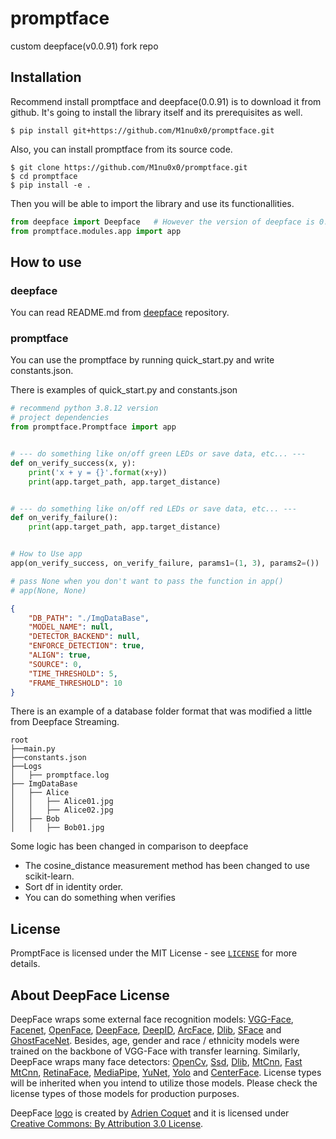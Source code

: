# promptface
custom deepface(v0.0.91) fork repo

## Installation
Recommend install promptface and deepface(0.0.91) is to download it from github. It's going to install the library itself and its prerequisites as well.
```console
$ pip install git+https://github.com/M1nu0x0/promptface.git
```

Also, you can install promptface from its source code.
```
$ git clone https://github.com/M1nu0x0/promptface.git
$ cd promptface
$ pip install -e .
```

Then you will be able to import the library and use its functionallities.
```python
from deepface import Deepface   # However the version of deepface is 0.0.91
from promptface.modules.app import app
```

## How to use

### deepface
You can read README.md from [deepface](https://github.com/serengil/deepface) repository.

### promptface
You can use the promptface by running quick_start.py and write constants.json.

There is examples of quick_start.py and constants.json
```py
# recommend python 3.8.12 version
# project dependencies
from promptface.Promptface import app


# --- do something like on/off green LEDs or save data, etc... ---
def on_verify_success(x, y):
    print('x + y = {}'.format(x+y))
    print(app.target_path, app.target_distance)


# --- do something like on/off red LEDs or save data, etc... ---
def on_verify_failure():
    print(app.target_path, app.target_distance)


# How to Use app
app(on_verify_success, on_verify_failure, params1=(1, 3), params2=())

# pass None when you don't want to pass the function in app()
# app(None, None)
```
```json
{
    "DB_PATH": "./ImgDataBase",
    "MODEL_NAME": null,
    "DETECTOR_BACKEND": null,
    "ENFORCE_DETECTION": true,
    "ALIGN": true,
    "SOURCE": 0,
    "TIME_THRESHOLD": 5,
    "FRAME_THRESHOLD": 10
}
```

There is an example of a database folder format that was modified a little from Deepface Streaming.

```
root
├──main.py
├──constants.json
├──Logs
│   ├── promptface.log
├── ImgDataBase
│   ├── Alice
│   │   ├── Alice01.jpg
│   │   ├── Alice02.jpg
│   ├── Bob
│   │   ├── Bob01.jpg
```

Some logic has been changed in comparison to deepface
- The cosine_distance measurement method has been changed to use scikit-learn.
- Sort df in identity order.
- You can do something when verifies

## License

PromptFace is licensed under the MIT License - see [`LICENSE`](https://github.com/M1nu0x0/prompt_face/blob/master/LICENSE) for more details.

## About DeepFace License
DeepFace wraps some external face recognition models: [VGG-Face](http://www.robots.ox.ac.uk/~vgg/software/vgg_face/), [Facenet](https://github.com/davidsandberg/facenet/blob/master/LICENSE.md), [OpenFace](https://github.com/iwantooxxoox/Keras-OpenFace/blob/master/LICENSE), [DeepFace](https://github.com/swghosh/DeepFace), [DeepID](https://github.com/Ruoyiran/DeepID/blob/master/LICENSE.md), [ArcFace](https://github.com/leondgarse/Keras_insightface/blob/master/LICENSE), [Dlib](https://github.com/davisking/dlib/blob/master/dlib/LICENSE.txt), [SFace](https://github.com/opencv/opencv_zoo/blob/master/models/face_recognition_sface/LICENSE) and [GhostFaceNet](https://github.com/HamadYA/GhostFaceNets/blob/main/LICENSE). Besides, age, gender and race / ethnicity models were trained on the backbone of VGG-Face with transfer learning. Similarly, DeepFace wraps many face detectors: [OpenCv](https://github.com/opencv/opencv/blob/4.x/LICENSE), [Ssd](https://github.com/opencv/opencv/blob/master/LICENSE), [Dlib](https://github.com/davisking/dlib/blob/master/LICENSE.txt), [MtCnn](https://github.com/ipazc/mtcnn/blob/master/LICENSE), [Fast MtCnn](https://github.com/timesler/facenet-pytorch/blob/master/LICENSE.md), [RetinaFace](https://github.com/serengil/retinaface/blob/master/LICENSE), [MediaPipe](https://github.com/google/mediapipe/blob/master/LICENSE), [YuNet](https://github.com/ShiqiYu/libfacedetection/blob/master/LICENSE), [Yolo](https://github.com/derronqi/yolov8-face/blob/main/LICENSE) and [CenterFace](https://github.com/Star-Clouds/CenterFace/blob/master/LICENSE). License types will be inherited when you intend to utilize those models. Please check the license types of those models for production purposes.


DeepFace [logo](https://thenounproject.com/term/face-recognition/2965879/) is created by [Adrien Coquet](https://thenounproject.com/coquet_adrien/) and it is licensed under [Creative Commons: By Attribution 3.0 License](https://creativecommons.org/licenses/by/3.0/).
